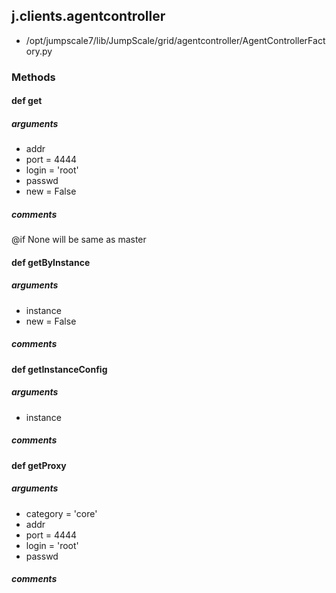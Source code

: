 ## j.clients.agentcontroller

- /opt/jumpscale7/lib/JumpScale/grid/agentcontroller/AgentControllerFactory.py

### Methods

#### def get 
##### arguments

- addr
- port = 4444
- login = 'root'
- passwd
- new = False

##### comments

@if None will be same as master

#### def getByInstance 
##### arguments

- instance
- new = False

##### comments

#### def getInstanceConfig 
##### arguments

- instance

##### comments

#### def getProxy 
##### arguments

- category = 'core'
- addr
- port = 4444
- login = 'root'
- passwd

##### comments

